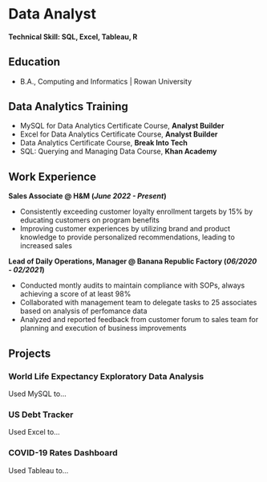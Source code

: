 # Data Analyst

#### Technical Skill: SQL, Excel, Tableau, R

## Education
- B.A., Computing and Informatics | Rowan University

## Data Analytics Training
- MySQL for Data Analytics Certificate Course, **Analyst Builder**
- Excel for Data Analytics Certificate Course, **Analyst Builder**
- Data Analytics Certificate Course, **Break Into Tech**
- SQL: Querying and Managing Data Course, **Khan Academy**

## Work Experience
**Sales Associate @ H&M (_June 2022 - Present_)**
- Consistently exceeding customer loyalty enrollment targets by 15% by educating customers on program benefits
- Improving customer experiences by utilizing brand and product knowledge to provide personalized recommendations, leading to increased sales

**Lead of Daily Operations, Manager @ Banana Republic Factory (_06/2020 - 02/2021_)**
- Conducted montly audits to maintain compliance with SOPs, always achieving a score of at least 98%
- Collaborated with management team to delegate tasks to 25 associates based on analysis of perfomance data
- Analyzed and reported feedback from customer forum to sales team for planning and execution of business improvements

## Projects
### World Life Expectancy Exploratory Data Analysis

Used MySQL to...

### US Debt Tracker

Used Excel to...

### COVID-19 Rates Dashboard

Used Tableau to...
